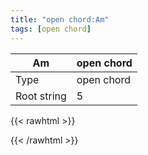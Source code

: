 ```yaml
---
title: "open chord:Am"
tags: [open chord]
---
```


|Am|open chord|
|---|---|
|Type|open chord|
|Root string|5|
{{< rawhtml >}}
<div class="container"></div>
<script>
const selector = '#container';
const chord = new ChordBox(selector);
chord.draw((new String("X02210")));
</script>
{{< /rawhtml >}}
